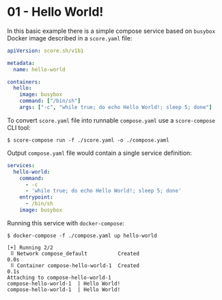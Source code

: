 # 01 - Hello World!

In this basic example there is a simple compose service based on `busybox` Docker image described in a `score.yaml` file:

```yaml
apiVersion: score.sh/v1b1

metadata:
  name: hello-world

containers:
  hello:
    image: busybox
    command: ["/bin/sh"]
    args: ["-c", "while true; do echo Hello World!; sleep 5; done"]
```

To convert `score.yaml` file into runnable `compose.yaml` use a `score-compose` CLI tool:

```console
$ score-compose run -f ./score.yaml -o ./compose.yaml
```

Output `compose.yaml` file would contain a single service definition:

```yaml
services:
  hello-world:
    command:
      - -c
      - 'while true; do echo Hello World!; sleep 5; done'
    entrypoint:
      - /bin/sh
    image: busybox
```

Running this service with `docker-compose`:

```console
$ docker-compose -f ./compose.yaml up hello-world

[+] Running 2/2
 ⠿ Network compose_default          Created                                                                                                                                               0.0s
 ⠿ Container compose-hello-world-1  Created                                                                                                                                               0.1s
Attaching to compose-hello-world-1
compose-hello-world-1  | Hello World!
compose-hello-world-1  | Hello World!
```
